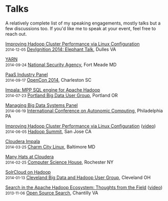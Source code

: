 <!-- title: Talks -->
<!-- categories: pages -->
<!-- tags: talks,speaking,presentations -->
<!-- published: 2014-07-03T10:26:00-05:00 -->
<!-- updated: 2014-11-10T12:03:00-05:00 -->
<!-- summary: A relatively complete list of my speaking engagements, both talks and panel discussions. -->

# Talks

A relatively complete list of my speaking engagements, mostly talks but a few discussions too. If you'd like me to speak at your event, feel free to reach out.

[Improving Hadoop Cluster Performance via Linux Configuration](http://www.slideshare.net/technmsg/improving-hadoop-cluster-performance-via-linux-configuration)  
<small>2014-12-05</small> [DevIgnition 2014: Elephant Talk](http://www.devignition.com/), Dulles VA

[YARN](http://www.slideshare.net/technmsg/yarn-39538139)  
<small>2014-09-24</small> [National Security Agency](https://www.nsa.gov/), Fort Meade MD

[PaaS Industry Panel](http://opensiliconharbor.com/?page_id=7)  
<small>2014-09-17</small> [OpenCon 2014](http://opensiliconharbor.com/), Charleston SC

[Impala: MPP SQL engine for Apache Hadoop](http://www.slideshare.net/technmsg/impala-hadooppdx)  
<small>2014-07-23</small> [Portland Big Data User Group](http://www.meetup.com/Hadoop-Portland/events/194930422/), Portland OR

[Managing Big Data Systems Panel](https://www.usenix.org/conference/icac14/technical-sessions/session/mbds-panel)  
<small>2014-06-19</small> [International Conference on Autonomic Computing](https://www.usenix.org/conference/icac14), Philadelphia PA

[Improving Hadoop Cluster Performance via Linux Configuration](http://www.slideshare.net/technmsg/improving-hadoop-performancevialinux) ([video](https://www.youtube.com/watch?v=zT-Paz8i9dQ))  
<small>2014-06-05</small> [Hadoop Summit](http://hadoopsummit.org/), San Jose CA  

[Cloudera Impala](http://www.slideshare.net/technmsg/ccl-impala-public)  
<small>2014-03-25</small> [Charm City Linux](http://www.meetup.com/CharmCityLinux/events/168288632/), Baltimore MD  

[Many Hats at Cloudera](http://www.slideshare.net/technmsg/many-hats-at-cloudera)  
<small>2014-02-25</small> [Computer Science House](http://www.csh.rit.edu/), Rochester NY  

[SolrCloud on Hadoop](http://www.slideshare.net/technmsg/solrcloud-on-hadoop)  
<small>2014-01-13</small> [Cleveland Big Data and Hadoop User Group](http://www.meetup.com/Cleveland-Hadoop/events/151064312/), Cleveland OH  

[Search in the Apache Hadoop Ecosystem: Thoughts from the Field](http://www.slideshare.net/technmsg/search-in-the-apache-hadoop-ecosystem-thoughts-from-the-field-28026496) ([video](http://www.basistech.com/about/downloads-and-resources/open-source-search/))  
<small>2013-11-06</small> [Open Source Search](http://www.basistechweek.com/oss.html), Chantilly VA  

